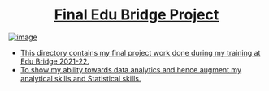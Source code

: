 
# <div align="center"><u><b>Final Edu Bridge Project</b><u></div>
 

![image](https://user-images.githubusercontent.com/99160088/170870671-72755055-2884-4cd2-9665-f1b3877d0fb4.png)

  
  * This directory contains my final project work,done during my training at Edu Bridge 2021-22.
  * To show my ability towards data analytics and hence augment my analytical skills and Statistical skills.
  
